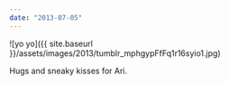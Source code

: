 ```yaml
---
date: "2013-07-05"
---
```


![yo yo]({{ site.baseurl }}/assets/images/2013/tumblr_mphgypFfFq1r16syio1.jpg)

Hugs and sneaky kisses for Ari.

